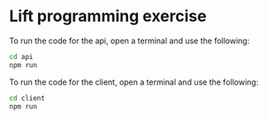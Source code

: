 # Lift programming exercise

To run the code for the api, open a terminal and use the following:
``` bash
cd api
npm run
```

To run the code for the client, open a terminal and use the following:
``` bash
cd client
npm run
```
